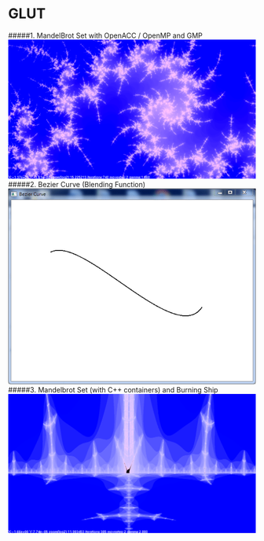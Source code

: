 # GLUT
#####1. MandelBrot Set with OpenACC / OpenMP and GMP
![OpenACC](./imgs/spin.png)
#####2. Bezier Curve (Blending Function)
![Bcurve](./imgs/bcurve.gif)
#####3. Mandelbrot Set (with C++ containers) and Burning Ship
![Ship](./imgs/ship.png)

